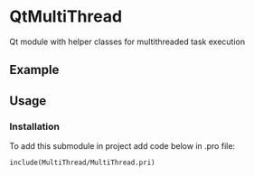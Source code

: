 # QtMultiThread
Qt module with helper classes for multithreaded task execution

## Example

## Usage
### Installation
To add this submodule in project add code below in .pro file:
```
include(MultiThread/MultiThread.pri)
```